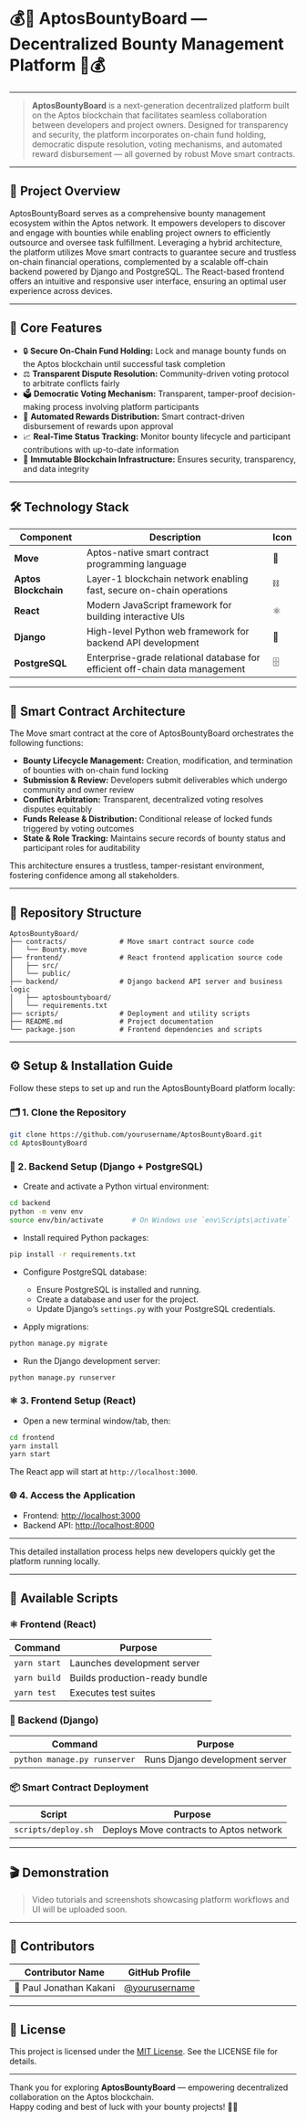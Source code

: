 # 💰🎯 AptosBountyBoard — Decentralized Bounty Management Platform 🎯💰

---

> **AptosBountyBoard** is a next-generation decentralized platform built on the Aptos blockchain that facilitates seamless collaboration between developers and project owners. Designed for transparency and security, the platform incorporates on-chain fund holding, democratic dispute resolution, voting mechanisms, and automated reward disbursement — all governed by robust Move smart contracts.

---

## 🚀 Project Overview

AptosBountyBoard serves as a comprehensive bounty management ecosystem within the Aptos network. It empowers developers to discover and engage with bounties while enabling project owners to efficiently outsource and oversee task fulfillment. Leveraging a hybrid architecture, the platform utilizes Move smart contracts to guarantee secure and trustless on-chain financial operations, complemented by a scalable off-chain backend powered by Django and PostgreSQL. The React-based frontend offers an intuitive and responsive user interface, ensuring an optimal user experience across devices.

---

## 🌟 Core Features

- 🔒 **Secure On-Chain Fund Holding:** Lock and manage bounty funds on the Aptos blockchain until successful task completion  
- ⚖️ **Transparent Dispute Resolution:** Community-driven voting protocol to arbitrate conflicts fairly  
- 🗳️ **Democratic Voting Mechanism:** Transparent, tamper-proof decision-making process involving platform participants  
- 🎉 **Automated Rewards Distribution:** Smart contract-driven disbursement of rewards upon approval  
- 📈 **Real-Time Status Tracking:** Monitor bounty lifecycle and participant contributions with up-to-date information  
- 🔗 **Immutable Blockchain Infrastructure:** Ensures security, transparency, and data integrity

---

## 🛠️ Technology Stack

| Component        | Description                              | Icon            |
|------------------|------------------------------------------|-----------------|
| **Move**         | Aptos-native smart contract programming language | 🧬             |
| **Aptos Blockchain** | Layer-1 blockchain network enabling fast, secure on-chain operations | ⛓️             |
| **React**        | Modern JavaScript framework for building interactive UIs | ⚛️             |
| **Django**       | High-level Python web framework for backend API development | 📝             |
| **PostgreSQL**   | Enterprise-grade relational database for efficient off-chain data management | 🗄️             |

---

## 📜 Smart Contract Architecture

The Move smart contract at the core of AptosBountyBoard orchestrates the following functions:

- **Bounty Lifecycle Management:** Creation, modification, and termination of bounties with on-chain fund locking  
- **Submission & Review:** Developers submit deliverables which undergo community and owner review  
- **Conflict Arbitration:** Transparent, decentralized voting resolves disputes equitably  
- **Funds Release & Distribution:** Conditional release of locked funds triggered by voting outcomes  
- **State & Role Tracking:** Maintains secure records of bounty status and participant roles for auditability  

This architecture ensures a trustless, tamper-resistant environment, fostering confidence among all stakeholders.

---

## 📁 Repository Structure

```plaintext
AptosBountyBoard/
├── contracts/             # Move smart contract source code
│   └── Bounty.move
├── frontend/              # React frontend application source code
│   ├── src/
│   └── public/
├── backend/               # Django backend API server and business logic
│   ├── aptosbountyboard/
│   └── requirements.txt
├── scripts/               # Deployment and utility scripts
├── README.md              # Project documentation
└── package.json           # Frontend dependencies and scripts
```

---

## ⚙️ Setup & Installation Guide

Follow these steps to set up and run the AptosBountyBoard platform locally:

### 🗂️ 1. Clone the Repository

```bash
git clone https://github.com/yourusername/AptosBountyBoard.git
cd AptosBountyBoard
```

### 🐍 2. Backend Setup (Django + PostgreSQL)

- Create and activate a Python virtual environment:

```bash
cd backend
python -m venv env
source env/bin/activate       # On Windows use `env\Scripts\activate`
```

- Install required Python packages:

```bash
pip install -r requirements.txt
```

- Configure PostgreSQL database:

  - Ensure PostgreSQL is installed and running.
  - Create a database and user for the project.
  - Update Django’s `settings.py` with your PostgreSQL credentials.

- Apply migrations:

```bash
python manage.py migrate
```

- Run the Django development server:

```bash
python manage.py runserver
```

### ⚛️ 3. Frontend Setup (React)

- Open a new terminal window/tab, then:

```bash
cd frontend
yarn install
yarn start
```

The React app will start at `http://localhost:3000`.

### 🌐 4. Access the Application

- Frontend: [http://localhost:3000](http://localhost:3000)
- Backend API: [http://localhost:8000](http://localhost:8000)

---

This detailed installation process helps new developers quickly get the platform running locally.

---

## 📜 Available Scripts

### ⚛️ Frontend (React)

| Command         | Purpose                             |
|-----------------|-----------------------------------|
| `yarn start`    | Launches development server        |
| `yarn build`    | Builds production-ready bundle     |
| `yarn test`     | Executes test suites               |

### 📝 Backend (Django)

| Command                          | Purpose                    |
|---------------------------------|----------------------------|
| `python manage.py runserver`    | Runs Django development server |

### 📦 Smart Contract Deployment

| Script                  | Purpose                            |
|-------------------------|----------------------------------|
| `scripts/deploy.sh`     | Deploys Move contracts to Aptos network |

---

## 🎬 Demonstration

> Video tutorials and screenshots showcasing platform workflows and UI will be uploaded soon.

---

## 👥 Contributors

| Contributor Name         | GitHub Profile                               |
|--------------------------|----------------------------------------------|
| 👤 Paul Jonathan Kakani  | [@yourusername](https://github.com/yourusername) |

---

## 📄 License

This project is licensed under the [MIT License](LICENSE). See the LICENSE file for details.

---

Thank you for exploring **AptosBountyBoard** — empowering decentralized collaboration on the Aptos blockchain.  
Happy coding and best of luck with your bounty projects! 🚀✨